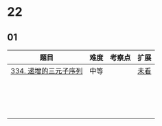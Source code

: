 # 22

## 01

| 题目                                                         | 难度 | 考察点 | 扩展                                                         |
| ------------------------------------------------------------ | ---- | ------ | ------------------------------------------------------------ |
| [334. 递增的三元子序列](https://leetcode-cn.com/problems/increasing-triplet-subsequence/) | 中等 |        | [未看](https://leetcode-cn.com/problems/increasing-triplet-subsequence/solution/gong-shui-san-xie-zui-chang-shang-sheng-xa08h/) |
|                                                              |      |        |                                                              |
|                                                              |      |        |                                                              |
|                                                              |      |        |                                                              |
|                                                              |      |        |                                                              |
|                                                              |      |        |                                                              |
|                                                              |      |        |                                                              |
|                                                              |      |        |                                                              |
|                                                              |      |        |                                                              |
|                                                              |      |        |                                                              |
|                                                              |      |        |                                                              |
|                                                              |      |        |                                                              |
|                                                              |      |        |                                                              |
|                                                              |      |        |                                                              |
|                                                              |      |        |                                                              |
|                                                              |      |        |                                                              |
|                                                              |      |        |                                                              |

